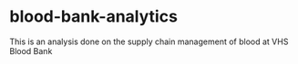 # blood-bank-analytics
This is an analysis done on the supply chain management of blood at VHS Blood Bank
